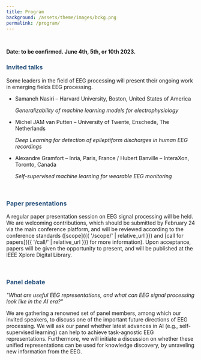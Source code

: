 ```yaml
---
title: Program
background: /assets/theme/images/bckg.png
permalink: /program/
---
```


&nbsp;  

**Date: to be confirmed. June 4th, 5th, or 10th 2023.**

### **<span style="color:#2B547E">Invited talks</span>**

Some leaders in the field of EEG processing will present their ongoing work in emerging fields EEG processing.

- Samaneh Nasiri – Harvard University, Boston, United States of America 

    *Generalizability of machine learning models for electrophysiology*
- Michel JAM van Putten – University of Twente, Enschede, The Netherlands

    *Deep Learning for detection of epileptiform discharges in human EEG recordings*
- Alexandre Gramfort – Inria, Paris, France / Hubert Banville – InteraXon, Toronto, Canada

    *Self-supervised machine learning for wearable EEG monitoring*

&nbsp;  

### **<span style="color:#2B547E">Paper presentations</span>**

A regular paper presentation session on EEG signal processing will be held. We are welcoming contributions, which should be submitted by February 24 via the main conference platform, and will be reviewed according to the conference standards ([scope]({{ '/scope/' | relative_url }}) and [call for papers]({{ '/call/' | relative_url }}) for more information). Upon acceptance, papers will be given the opportunity to present, and will be published at the IEEE Xplore Digital Library.


&nbsp;  

### **<span style="color:#2B547E">Panel debate</span>**

*"What are useful EEG representations, and what can EEG signal processing look like in the AI era?"*

We are gathering a renowned set of panel members, among which our invited speakers, to discuss one of the important future directions of EEG processing. We will ask our panel whether latest advances in AI (e.g., self-supervised learning) can help to achieve task-agnostic EEG representations. Furthermore, we will initiate a discussion on whether these unified representations can be used for knowledge discovery, by unraveling new information from the EEG.

